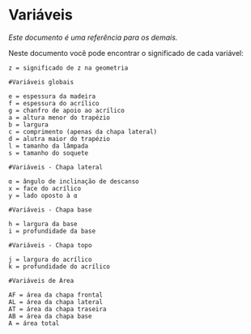 # Variáveis

_Este documento é uma referência para os demais._

Neste documento você pode encontrar o significado de cada variável:

```
z = significado de z na geometria
```

```
#Variáveis globais

e = espessura da madeira
f = espessura do acrílico
g = chanfro de apoio ao acrílico
a = altura menor do trapézio
b = largura
c = comprimento (apenas da chapa lateral)
d = alutra maior do trapézio
l = tamanho da lâmpada
s = tamanho do soquete

#Variáveis - Chapa lateral

α = ângulo de inclinação de descanso
x = face do acrílico
y = lado oposto à α

#Variáveis - Chapa base

h = largura da base
i = profundidade da base

#Variáveis - Chapa topo

j = largura do acrílico
k = profundidade do acrílico
```

```
#Variáveis de Área

AF = área da chapa frontal
AL = área da chapa lateral
AT = área da chapa traseira
AB = área da chapa base
A = área total
```